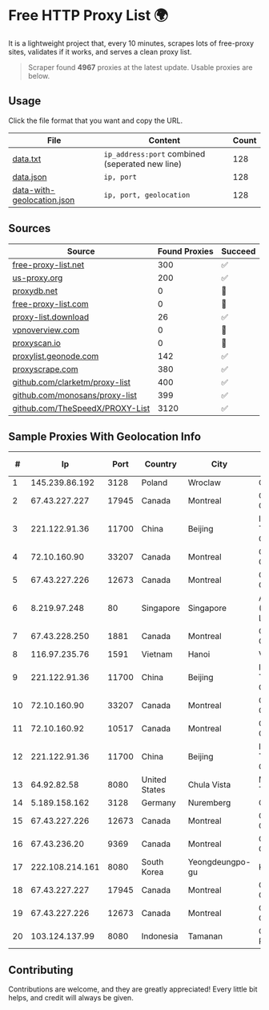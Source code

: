 
# Free HTTP Proxy List 🌍

It is a lightweight project that, every 10 minutes, scrapes lots of free-proxy sites, validates if it works, and serves a clean proxy list.


> Scraper found **4967** proxies at the latest update. Usable proxies are below.

## Usage

Click the file format that you want and copy the URL.


|File|Content|Count|
|----|-------|-----|
|[data.txt](https://raw.githubusercontent.com/themiralay/Proxy-List-World/master/data.txt)|`ip_address:port` combined (seperated new line)|128|
|[data.json](https://raw.githubusercontent.com/themiralay/Proxy-List-World/master/data.json)|`ip, port`|128|
|[data-with-geolocation.json](https://raw.githubusercontent.com/themiralay/Proxy-List-World/master/data-with-geolocation.json)|`ip, port, geolocation`|128|

## Sources

|Source|Found Proxies|Succeed|
|------|-------------|-------|
|[free-proxy-list.net](https://free-proxy-list.net)|300|✅|
|[us-proxy.org](https://www.us-proxy.org)|200|✅|
|[proxydb.net](http://proxydb.net)|0|🚫|
|[free-proxy-list.com](https://free-proxy-list.com/?page=&port=&type%5B%5D=http&type%5B%5D=https&up_time=0&search=Search)|0|🚫|
|[proxy-list.download](https://www.proxy-list.download/HTTP)|26|✅|
|[vpnoverview.com](https://vpnoverview.com/privacy/anonymous-browsing/free-proxy-servers)|0|🚫|
|[proxyscan.io](https://www.proxyscan.io)|0|🚫|
|[proxylist.geonode.com](https://proxylist.geonode.com/api/proxy-list?limit=300&page=1&sort_by=lastChecked&sort_type=desc&protocols=http,https)|142|✅|
|[proxyscrape.com](https://api.proxyscrape.com/v2/?request=displayproxies&protocol=http&timeout=10000&country=all&ssl=all&anonymity=all)|380|✅|
|[github.com/clarketm/proxy-list](https://raw.githubusercontent.com/clarketm/proxy-list/master/proxy-list-raw.txt)|400|✅|
|[github.com/monosans/proxy-list](https://raw.githubusercontent.com/monosans/proxy-list/main/proxies/http.txt)|399|✅|
|[github.com/TheSpeedX/PROXY-List](https://raw.githubusercontent.com/TheSpeedX/PROXY-List/master/http.txt)|3120|✅|


## Sample Proxies With Geolocation Info

|#|Ip|Port|Country|City|Internet Service Provider|
|-|--|----|-------|----|-------------------------|
|1|145.239.86.192|3128|Poland|Wroclaw|OVH SAS|
|2|67.43.227.227|17945|Canada|Montreal|GloboTech Communications|
|3|221.122.91.36|11700|China|Beijing|IDC, China Telecommunications Corporation|
|4|72.10.160.90|33207|Canada|Montreal|GloboTech Communications|
|5|67.43.227.226|12673|Canada|Montreal|GloboTech Communications|
|6|8.219.97.248|80|Singapore|Singapore|Alibaba Cloud (Singapore) Private Limited|
|7|67.43.228.250|1881|Canada|Montreal|GloboTech Communications|
|8|116.97.235.76|1591|Vietnam|Hanoi|Viettel Corporation|
|9|221.122.91.36|11700|China|Beijing|IDC, China Telecommunications Corporation|
|10|72.10.160.90|33207|Canada|Montreal|GloboTech Communications|
|11|72.10.160.92|10517|Canada|Montreal|GloboTech Communications|
|12|221.122.91.36|11700|China|Beijing|IDC, China Telecommunications Corporation|
|13|64.92.82.58|8080|United States|Chula Vista|Momentum Telecom, Inc.|
|14|5.189.158.162|3128|Germany|Nuremberg|Contabo GmbH|
|15|67.43.227.226|12673|Canada|Montreal|GloboTech Communications|
|16|67.43.236.20|9369|Canada|Montreal|GloboTech Communications|
|17|222.108.214.161|8080|South Korea|Yeongdeungpo-gu|Korea Telecom|
|18|67.43.227.227|17945|Canada|Montreal|GloboTech Communications|
|19|67.43.227.226|12673|Canada|Montreal|GloboTech Communications|
|20|103.124.137.99|8080|Indonesia|Tamanan|Global Media Data Prima|



## Contributing

Contributions are welcome, and they are greatly appreciated! Every
little bit helps, and credit will always be given.

